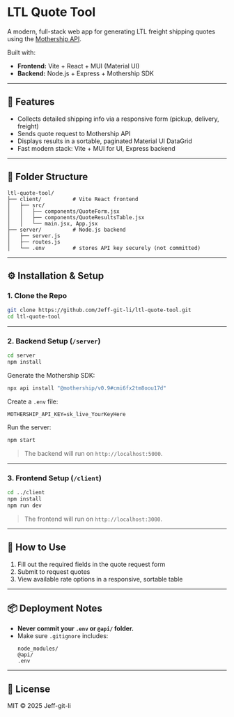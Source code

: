 # LTL Quote Tool

A modern, full-stack web app for generating LTL freight shipping quotes using the [Mothership API](https://developers.mothership.com/).

Built with:
- **Frontend:** Vite + React + MUI (Material UI)
- **Backend:** Node.js + Express + Mothership SDK

---

## 🚀 Features

- Collects detailed shipping info via a responsive form (pickup, delivery, freight)
- Sends quote request to Mothership API
- Displays results in a sortable, paginated Material UI DataGrid
- Fast modern stack: Vite + MUI for UI, Express backend

---

## 🧱 Folder Structure

```
ltl-quote-tool/
├── client/          # Vite React frontend
│   ├── src/
│   │   ├── components/QuoteForm.jsx
│   │   ├── components/QuoteResultsTable.jsx
│   │   └── main.jsx, App.jsx
├── server/          # Node.js backend
│   ├── server.js
│   ├── routes.js
│   └── .env         # stores API key securely (not committed)
```

---

## ⚙️ Installation & Setup

### 1. Clone the Repo

```bash
git clone https://github.com/Jeff-git-li/ltl-quote-tool.git
cd ltl-quote-tool
```

---

### 2. Backend Setup (`/server`)

```bash
cd server
npm install
```

Generate the Mothership SDK:

```bash
npx api install "@mothership/v0.9#cmi6fx2tm8oou17d"
```

Create a `.env` file:
```env
MOTHERSHIP_API_KEY=sk_live_YourKeyHere
```

Run the server:
```bash
npm start
```

> The backend will run on `http://localhost:5000`.

---

### 3. Frontend Setup (`/client`)

```bash
cd ../client
npm install
npm run dev
```

> The frontend will run on `http://localhost:3000`.

---

## 🧪 How to Use

1. Fill out the required fields in the quote request form
2. Submit to request quotes
3. View available rate options in a responsive, sortable table

---

## 📦 Deployment Notes

- **Never commit your `.env` or `@api/` folder.**
- Make sure `.gitignore` includes:
  ```gitignore
  node_modules/
  @api/
  .env
  ```

---

## 📄 License

MIT © 2025 Jeff-git-li
